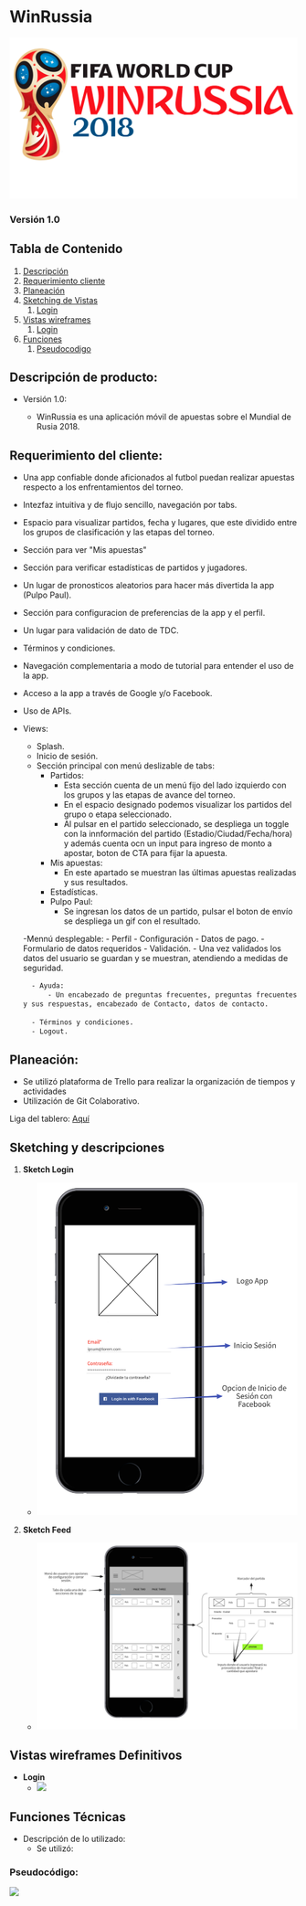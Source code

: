 # WinRussia # 
<img src=assets/images/logo-horizontal.png>

### Versión 1.0


## Tabla de Contenido
1. [Descripción](#descripcion)
2. [Requerimiento cliente](#requerimiento)
2. [Planeación](#planeacion)
3. [Sketching de Vistas](#sketching)
    1. [Login](#sketch-login)
4. [Vistas wireframes](#wireframes)
    1. [Login](#login)
5. [Funciones](#funciones)
    1. [Pseudocodigo](#pseudo)


## <a name="descripcion"></a> Descripción de producto: ##

- Versión 1.0:

    - WinRussia es una aplicación móvil de apuestas sobre el Mundial de Rusia 2018. 


## <a name="requerimiento"></a> Requerimiento del cliente: 

- Una app confiable donde aficionados al futbol puedan realizar apuestas respecto a los enfrentamientos del torneo. 	
- Intezfaz intuitiva y de flujo sencillo, navegación por tabs. 
- Espacio para visualizar partidos, fecha y lugares, que este dividido entre los grupos de clasificación y las etapas del torneo. 
- Sección para ver "Mis apuestas"
- Sección para verificar estadísticas de partidos y jugadores. 
- Un lugar de pronosticos aleatorios para hacer más divertida la app (Pulpo Paul). 
- Sección para configuracion de preferencias de la app y el perfil. 
- Un lugar para validación de dato de TDC. 
- Términos y condiciones. 
- Navegación complementaria a modo de tutorial para entender el uso de la app.
- Acceso a la app a través de Google y/o Facebook.   
- Uso de APIs.


- Views: 

	- Splash.
	- Inicio de sesión.
	- Sección principal con menú deslizable de tabs: 
		- Partidos:
			- Esta sección cuenta de un menú fijo del lado izquierdo con los grupos y las etapas de avance del torneo. 
			- En el espacio designado podemos visualizar los partidos del grupo o etapa seleccionado. 
			- Al pulsar en el partido seleccionado, se despliega un toggle con la innformación del partido (Estadio/Ciudad/Fecha/hora) y además cuenta ocn un input para ingreso de monto a apostar, boton de CTA para fijar la apuesta.   
		- Mis apuestas: 
			- En este apartado se muestran las últimas apuestas realizadas y sus resultados. 
		- Estadísticas. 
		- Pulpo Paul: 
			- Se ingresan los datos de un partido, pulsar el boton de envío se despliega un gif con el resultado.  

	-Mennú desplegable: 
		- Perfil 
		- Configuración
		- Datos de pago. 
			- Formulario de datos requeridos
			- Validación.
			- Una vez validados los datos del usuario se guardan y se muestran, atendiendo a medidas de seguridad. 

		- Ayuda: 
			- Un encabezado de preguntas frecuentes, preguntas frecuentes y sus respuestas, encabezado de Contacto, datos de contacto. 

		- Términos y condiciones.
		- Logout.


## <a name="planeacion"></a> Planeación: 

- Se utilizó plataforma de Trello para realizar la organización de tiempos y actividades
- Utilización de Git Colaborativo.

Liga del tablero: [Aquí](https://trello.com/b/tEWFmgOW/principal-board)  

## <a name="sketching"></a> Sketching y descripciones ##
1.  <a name="sketch-login"></a>**Sketch Login**
    - <img src=assets/images/Sketches/sketch-login.png>

2.  <a name="sketch-login"></a>**Sketch Feed**
    - <img src=assets/images/Sketches/sketch-feed.png>

## <a name="wireframes"></a> Vistas wireframes Definitivos
- <a name="login"></a>**Login**
    - <img src=assets/images/------------->

## <a name="funciones"></a> Funciones Técnicas <a name="funciones"></a>
- Descripción de lo utilizado:
    - Se utilizó:

### <a name="pseudo"></a> Pseudocódigo:
<img src=assets/images/----------------->


